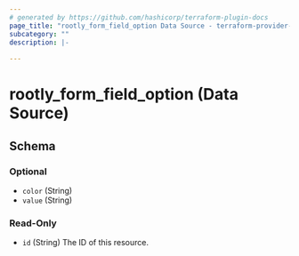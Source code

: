 ```yaml
---
# generated by https://github.com/hashicorp/terraform-plugin-docs
page_title: "rootly_form_field_option Data Source - terraform-provider-rootly"
subcategory: ""
description: |-
  
---
```


# rootly_form_field_option (Data Source)





<!-- schema generated by tfplugindocs -->
## Schema

### Optional

- `color` (String)
- `value` (String)

### Read-Only

- `id` (String) The ID of this resource.


